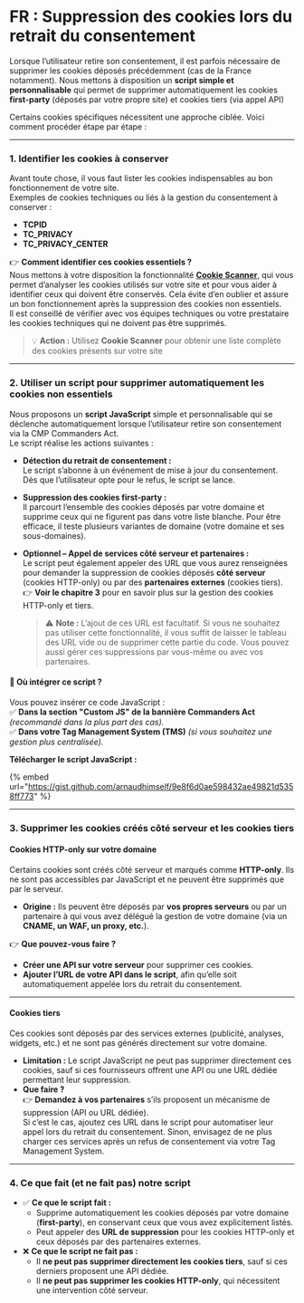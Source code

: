 # FR : Suppression des cookies lors du retrait du consentement

Lorsque l’utilisateur retire son consentement, il est parfois nécessaire de supprimer les cookies déposés précédemment (cas de la France notamment). Nous mettons à disposition un **script simple et personnalisable** qui permet de supprimer automatiquement les cookies **first-party** (déposés par votre propre site) et cookies tiers (via appel API)

Certains cookies spécifiques nécessitent une approche ciblée. Voici comment procéder étape par étape :

***

### **1. Identifier les cookies à conserver**

Avant toute chose, il vous faut lister les cookies indispensables au bon fonctionnement de votre site.\
Exemples de cookies techniques ou liés à la gestion du consentement à conserver :

* **TCPID**
* **TC\_PRIVACY**
* **TC\_PRIVACY\_CENTER**

👉 **Comment identifier ces cookies essentiels ?**\
Nous mettons à votre disposition la fonctionnalité [**Cookie Scanner**](../extensions/cookie-scanner.md), qui vous permet d’analyser les cookies utilisés sur votre site et pour vous aider à identifier ceux qui doivent être conservés. Cela évite d’en oublier et assure un bon fonctionnement après la suppression des cookies non essentiels.\
Il est conseillé de vérifier avec vos équipes techniques ou votre prestataire les cookies techniques qui ne doivent pas être supprimés.

> 💡 **Action :** Utilisez **Cookie Scanner** pour obtenir une liste complète des cookies présents sur votre site

***

### **2. Utiliser un script pour supprimer automatiquement les cookies non essentiels**

Nous proposons un **script JavaScript** simple et personnalisable qui se déclenche automatiquement lorsque l’utilisateur retire son consentement via la CMP Commanders Act.\
Le script réalise les actions suivantes :

* **Détection du retrait de consentement :**\
  Le script s’abonne à un événement de mise à jour du consentement. Dès que l’utilisateur opte pour le refus, le script se lance.
* **Suppression des cookies first-party :**\
  Il parcourt l’ensemble des cookies déposés par votre domaine et supprime ceux qui ne figurent pas dans votre liste blanche. Pour être efficace, il teste plusieurs variantes de domaine (votre domaine et ses sous-domaines).
*   **Optionnel – Appel de services côté serveur et partenaires :**\
    Le script peut également appeler des URL que vous aurez renseignées pour demander la suppression de cookies déposés **côté serveur** (cookies HTTP-only) ou par des **partenaires externes** (cookies tiers).\
    👉 **Voir le chapitre 3** pour en savoir plus sur la gestion des cookies HTTP-only et tiers.

    > ⚠️ **Note :** L’ajout de ces URL est facultatif. Si vous ne souhaitez pas utiliser cette fonctionnalité, il vous suffit de laisser le tableau des URL vide ou de supprimer cette partie du code. Vous pouvez aussi gérer ces suppressions par vous-même ou avec vos partenaires.

#### **📌 Où intégrer ce script ?**

Vous pouvez insérer ce code JavaScript :\
✅ **Dans la section "Custom JS" de la bannière Commanders Act** _(recommandé dans la plus part des cas)._\
✅ **Dans votre Tag Management System (TMS)** _(si vous souhaitez une gestion plus centralisée)._

**Télécharger le script JavaScript :**



{% embed url="https://gist.github.com/arnaudhimself/9e8f6d0ae598432ae49821d5358ff773" %}

***

### **3. Supprimer les cookies créés côté serveur et les cookies tiers**

#### **Cookies HTTP-only sur votre domaine**

Certains cookies sont créés côté serveur et marqués comme **HTTP-only**. Ils ne sont pas accessibles par JavaScript et ne peuvent être supprimés que par le serveur.

* **Origine :** Ils peuvent être déposés par **vos propres serveurs** ou par un partenaire à qui vous avez délégué la gestion de votre domaine (via un **CNAME, un WAF, un proxy, etc.**).

👉 **Que pouvez-vous faire ?**

* **Créer une API sur votre serveur** pour supprimer ces cookies.
* **Ajouter l’URL de votre API dans le script**, afin qu’elle soit automatiquement appelée lors du retrait du consentement.

***

#### **Cookies tiers**

Ces cookies sont déposés par des services externes (publicité, analyses, widgets, etc.) et ne sont pas générés directement sur votre domaine.

* **Limitation :** Le script JavaScript ne peut pas supprimer directement ces cookies, sauf si ces fournisseurs offrent une API ou une URL dédiée permettant leur suppression.
* **Que faire ?**\
  👉 **Demandez à vos partenaires** s’ils proposent un mécanisme de suppression (API ou URL dédiée).\
  Si c’est le cas, ajoutez ces URL dans le script pour automatiser leur appel lors du retrait du consentement. Sinon, envisagez de ne plus charger ces services après un refus de consentement via votre Tag Management System.

***

### **4. Ce que fait (et ne fait pas) notre script**

* ✅ **Ce que le script fait :**
  * Supprime automatiquement les cookies déposés par votre domaine (**first-party**), en conservant ceux que vous avez explicitement listés.
  * Peut appeler des **URL de suppression** pour les cookies HTTP-only et ceux déposés par des partenaires externes.
* ❌ **Ce que le script ne fait pas :**
  * Il **ne peut pas supprimer directement les cookies tiers**, sauf si ces derniers proposent une API dédiée.
  * Il **ne peut pas supprimer les cookies HTTP-only**, qui nécessitent une intervention côté serveur.
